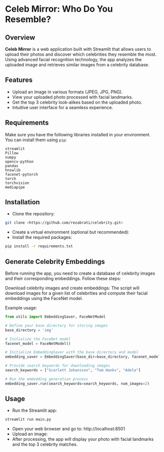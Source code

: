 # Celeb Mirror: Who Do You Resemble?

## Overview

**Celeb Mirror** is a web application built with Streamlit that allows users to upload their photos and discover which celebrities they resemble the most. Using advanced facial recognition technology, the app analyzes the uploaded image and retrieves similar images from a celebrity database.

## Features

- Upload an image in various formats (JPEG, JPG, PNG).
- View your uploaded photo processed with facial landmarks.
- Get the top 3 celebrity look-alikes based on the uploaded photo.
- Intuitive user interface for a seamless experience.

## Requirements

Make sure you have the following libraries installed in your environment. You can install them using `pip`:
```plaintext
streamlit
Pillow
numpy
opencv-python
pandas
hnswlib
facenet-pytorch
torch
torchvision
mediapipe
```
## Installation
- Clone the repository: 
```bash
git clone <https://github.com/rezabrati/celebrity.git>
```
- Create a virtual environment (optional but recommended):
- Install the required packages: 
```bash
pip install -r requirements.txt
```

## Generate Celebrity Embeddings

Before running the app, you need to create a database of celebrity images and their corresponding embeddings. Follow these steps:

Download celebrity images and create embeddings: The script will download images for a given list of celebrities and compute their facial embeddings using the FaceNet model.

Example usage:
```python
from utils import EmbeddingSaver, FaceNetModel

# Define your base directory for storing images
base_directory = 'img'

# Initialize the FaceNet model
facenet_model = FaceNetModel()

# Initialize EmbeddingSaver with the base directory and model
embedding_saver = EmbeddingSaver(base_dir=base_directory, facenet_model=facenet_model)

# Provide search keywords for downloading images
search_keywords = ["Scarlett Johansson", "Tom Hanks", "Adele"]

# Run the embedding generation process
embedding_saver.run(search_keywords=search_keywords, num_images=2)

```
## Usage
- Run the Streamlit app: 
```bash
streamlit run main.py
```
- Open your web browser and go to: http://localhost:8501
- Upload an image:
- After processing, the app will display your photo with facial landmarks and the top 3 celebrity matches.